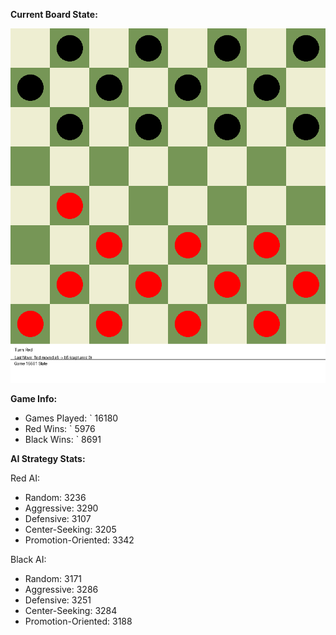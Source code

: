
**Current Board State:**  
<!-- START_GIF -->
![Checkers Game](./checkers_game.gif)
<!-- END_GIF -->

**Game Info:**  
- Games Played: `<!-- GAMES_PLAYED --> 16180
- Red Wins: `<!-- RED_WINS --> 5976
- Black Wins: `<!-- BLACK_WINS --> 8691

<!-- AI_STATS -->
**AI Strategy Stats:**

Red AI:
- Random: 3236
- Aggressive: 3290
- Defensive: 3107
- Center-Seeking: 3205
- Promotion-Oriented: 3342

Black AI:
- Random: 3171
- Aggressive: 3286
- Defensive: 3251
- Center-Seeking: 3284
- Promotion-Oriented: 3188
